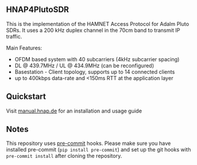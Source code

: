## HNAP4PlutoSDR

This is the implementation of the HAMNET Access Protocol for 
Adalm Pluto SDRs. It uses a 200 kHz duplex channel in the 70cm band to 
transmit IP traffic.

Main Features:
- OFDM based system with 40 subcarriers (4kHz subcarrier spacing)
- DL @ 439.7MHz / UL @ 434.9MHz (can be reconfigured)
- Basestation - Client topology, supports up to 14 connected clients
- up to 400kbps data-rate and <150ms RTT at the application layer

## Quickstart

Visit [manual.hnap.de](https://manual.hnap.de/) for an installation and usage guide

## Notes

This repository uses [pre-commit](https://pre-commit.com/) hooks.
Please make sure you have installed pre-commit (`pip install pre-commit`) and
set up the git hooks with `pre-commit install` after cloning the repository.
